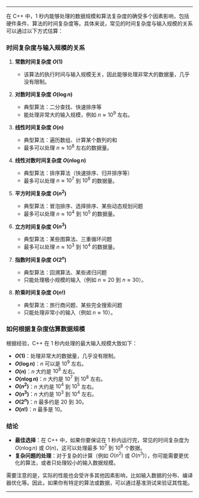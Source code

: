 

---

在 C++ 中，1 秒内能够处理的数据规模和算法复杂度的确受多个因素影响，包括硬件条件、算法的时间复杂度等。具体来说，常见的时间复杂度与输入规模的关系可以通过以下方式估算：

### 时间复杂度与输入规模的关系

1. **常数时间复杂度 $O(1)$**  
   - 该算法的执行时间与输入规模无关，因此能够处理非常大的数据量，几乎没有限制。

2. **对数时间复杂度 $O(\log n)$**  
   - 典型算法：二分查找、快速排序等  
   - 能处理非常大的输入规模，例如 $n \approx 10^9$ 左右。

3. **线性时间复杂度 $O(n)$**  
   - 典型算法：遍历数组、计算某个数列的和  
   - 最多可以处理 $n \approx 10^8$ 左右的数据量。

4. **线性对数时间复杂度 $O(n \log n)$**  
   - 典型算法：排序算法（快速排序、归并排序等）  
   - 最多可以处理 $n \approx 10^7$ 到 $10^8$ 的数据量。

5. **平方时间复杂度 $O(n^2)$**  
   - 典型算法：冒泡排序、选择排序、某些动态规划问题  
   - 最多可以处理 $n \approx 10^4$ 到 $10^5$ 的数据量。

6. **立方时间复杂度 $O(n^3)$**  
   - 典型算法：某些图算法、三重循环问题  
   - 最多可以处理 $n \approx 10^3$ 到 $10^4$ 的数据量。

7. **指数时间复杂度 $O(2^n)$**  
   - 典型算法：回溯算法、某些递归问题  
   - 只能处理极小规模的输入（例如 $n \approx 20$ 到 $n \approx 30$）。

8. **阶乘时间复杂度 $O(n!)$**  
   - 典型算法：旅行商问题、某些完全搜索问题  
   - 只能处理非常小的输入（例如 $n \approx 10$）。

### 如何根据复杂度估算数据规模

根据经验，C++ 在 1 秒内处理的最大输入规模大致如下：

- **$O(1)$**：处理非常大的数据量，几乎没有限制。
- **$O(\log n)$**：$n$ 可以是 $10^9$ 左右。
- **$O(n)$**：$n$ 大约是 $10^8$ 左右。
- **$O(n \log n)$**：$n$ 大约是 $10^7$ 到 $10^8$ 左右。
- **$O(n^2)$**：$n$ 大约是 $10^4$ 到 $10^5$ 左右。
- **$O(n^3)$**：$n$ 大约是 $10^3$ 到 $10^4$ 左右。
- **$O(2^n)$**：$n$ 最多约是 20 到 30。
- **$O(n!)$**：$n$ 最多是 10。

### 结论

- **最佳选择**：在 C++ 中，如果你要保证在 1 秒内运行完，常见的时间复杂度为 $O(n \log n)$ 或 $O(n)$，这可以处理最多 $10^7$ 到 $10^8$ 个数据。
- **复杂问题的处理**：对于复杂的计算（例如 $O(n^2)$ 或 $O(n^3)$），你可能需要更优化的算法，或者只处理较小的输入数据规模。

需要注意的是，实际的性能也会受许多其他因素影响，比如输入数据的分布、编译器优化等。因此，如果你有特定的算法或数据，可以通过基准测试来验证其性能。

---
